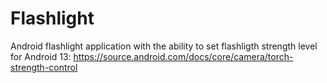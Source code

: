 # Flashlight

Android flashlight application with the ability to set flashligth strength level for Android 13: https://source.android.com/docs/core/camera/torch-strength-control
